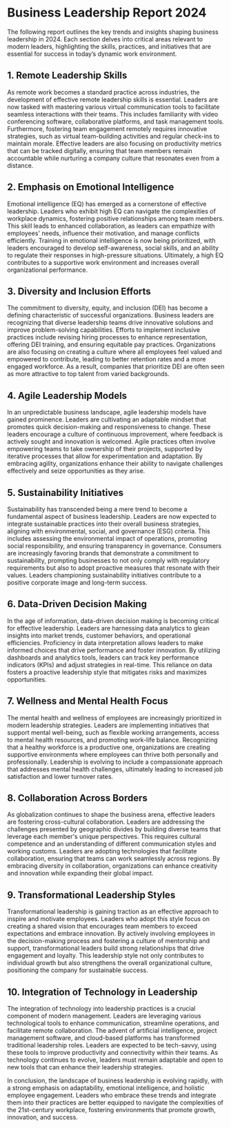 # Business Leadership Report 2024

The following report outlines the key trends and insights shaping business leadership in 2024. Each section delves into critical areas relevant to modern leaders, highlighting the skills, practices, and initiatives that are essential for success in today’s dynamic work environment.

## 1. Remote Leadership Skills

As remote work becomes a standard practice across industries, the development of effective remote leadership skills is essential. Leaders are now tasked with mastering various virtual communication tools to facilitate seamless interactions with their teams. This includes familiarity with video conferencing software, collaborative platforms, and task management tools. Furthermore, fostering team engagement remotely requires innovative strategies, such as virtual team-building activities and regular check-ins to maintain morale. Effective leaders are also focusing on productivity metrics that can be tracked digitally, ensuring that team members remain accountable while nurturing a company culture that resonates even from a distance.

## 2. Emphasis on Emotional Intelligence

Emotional intelligence (EQ) has emerged as a cornerstone of effective leadership. Leaders who exhibit high EQ can navigate the complexities of workplace dynamics, fostering positive relationships among team members. This skill leads to enhanced collaboration, as leaders can empathize with employees' needs, influence their motivation, and manage conflicts efficiently. Training in emotional intelligence is now being prioritized, with leaders encouraged to develop self-awareness, social skills, and an ability to regulate their responses in high-pressure situations. Ultimately, a high EQ contributes to a supportive work environment and increases overall organizational performance.

## 3. Diversity and Inclusion Efforts

The commitment to diversity, equity, and inclusion (DEI) has become a defining characteristic of successful organizations. Business leaders are recognizing that diverse leadership teams drive innovative solutions and improve problem-solving capabilities. Efforts to implement inclusive practices include revising hiring processes to enhance representation, offering DEI training, and ensuring equitable pay practices. Organizations are also focusing on creating a culture where all employees feel valued and empowered to contribute, leading to better retention rates and a more engaged workforce. As a result, companies that prioritize DEI are often seen as more attractive to top talent from varied backgrounds.

## 4. Agile Leadership Models

In an unpredictable business landscape, agile leadership models have gained prominence. Leaders are cultivating an adaptable mindset that promotes quick decision-making and responsiveness to change. These leaders encourage a culture of continuous improvement, where feedback is actively sought and innovation is welcomed. Agile practices often involve empowering teams to take ownership of their projects, supported by iterative processes that allow for experimentation and adaptation. By embracing agility, organizations enhance their ability to navigate challenges effectively and seize opportunities as they arise.

## 5. Sustainability Initiatives

Sustainability has transcended being a mere trend to become a fundamental aspect of business leadership. Leaders are now expected to integrate sustainable practices into their overall business strategies, aligning with environmental, social, and governance (ESG) criteria. This includes assessing the environmental impact of operations, promoting social responsibility, and ensuring transparency in governance. Consumers are increasingly favoring brands that demonstrate a commitment to sustainability, prompting businesses to not only comply with regulatory requirements but also to adopt proactive measures that resonate with their values. Leaders championing sustainability initiatives contribute to a positive corporate image and long-term success.

## 6. Data-Driven Decision Making

In the age of information, data-driven decision making is becoming critical for effective leadership. Leaders are harnessing data analytics to glean insights into market trends, customer behaviors, and operational efficiencies. Proficiency in data interpretation allows leaders to make informed choices that drive performance and foster innovation. By utilizing dashboards and analytics tools, leaders can track key performance indicators (KPIs) and adjust strategies in real-time. This reliance on data fosters a proactive leadership style that mitigates risks and maximizes opportunities.

## 7. Wellness and Mental Health Focus

The mental health and wellness of employees are increasingly prioritized in modern leadership strategies. Leaders are implementing initiatives that support mental well-being, such as flexible working arrangements, access to mental health resources, and promoting work-life balance. Recognizing that a healthy workforce is a productive one, organizations are creating supportive environments where employees can thrive both personally and professionally. Leadership is evolving to include a compassionate approach that addresses mental health challenges, ultimately leading to increased job satisfaction and lower turnover rates.

## 8. Collaboration Across Borders

As globalization continues to shape the business arena, effective leaders are fostering cross-cultural collaboration. Leaders are addressing the challenges presented by geographic divides by building diverse teams that leverage each member's unique perspectives. This requires cultural competence and an understanding of different communication styles and working customs. Leaders are adopting technologies that facilitate collaboration, ensuring that teams can work seamlessly across regions. By embracing diversity in collaboration, organizations can enhance creativity and innovation while expanding their global impact.

## 9. Transformational Leadership Styles

Transformational leadership is gaining traction as an effective approach to inspire and motivate employees. Leaders who adopt this style focus on creating a shared vision that encourages team members to exceed expectations and embrace innovation. By actively involving employees in the decision-making process and fostering a culture of mentorship and support, transformational leaders build strong relationships that drive engagement and loyalty. This leadership style not only contributes to individual growth but also strengthens the overall organizational culture, positioning the company for sustainable success.

## 10. Integration of Technology in Leadership

The integration of technology into leadership practices is a crucial component of modern management. Leaders are leveraging various technological tools to enhance communication, streamline operations, and facilitate remote collaboration. The advent of artificial intelligence, project management software, and cloud-based platforms has transformed traditional leadership roles. Leaders are expected to be tech-savvy, using these tools to improve productivity and connectivity within their teams. As technology continues to evolve, leaders must remain adaptable and open to new tools that can enhance their leadership strategies.

In conclusion, the landscape of business leadership is evolving rapidly, with a strong emphasis on adaptability, emotional intelligence, and holistic employee engagement. Leaders who embrace these trends and integrate them into their practices are better equipped to navigate the complexities of the 21st-century workplace, fostering environments that promote growth, innovation, and success.